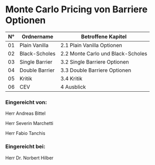 # Monte Carlo Pricing von Barriere Optionen

N°|Ordnername|Betroffene Kapitel
--- | --- | ---
01|Plain Vanilla|2.1 Plain Vanilla Optionen
02|Black-Scholes|2.2 Monte Carlo und Black-Scholes
03|Single Barrier|3.2 Single Barriere Optionen
04|Double Barrier|3.3 Double Barriere Optionen
05|Kritik|3.4 Kritik
06|CEV|4 Ausblick

### Eingereicht von:
Herr Andreas Bittel

Herr Severin Marchetti

Herr Fabio Tanchis



### Eingereicht bei:
Herr Dr. Norbert Hilber
